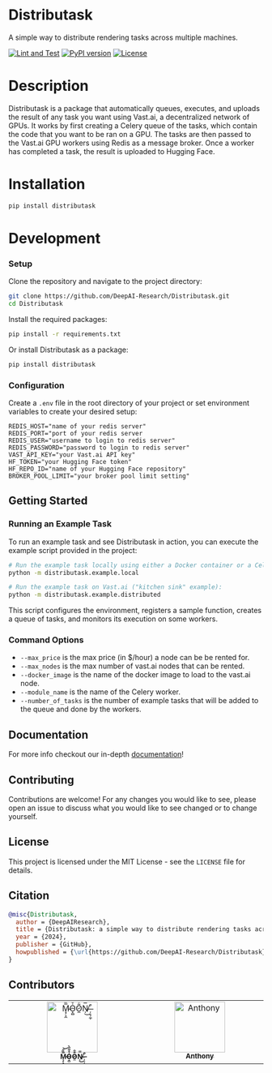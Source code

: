 # Distributask 


A simple way to distribute rendering tasks across multiple machines.

[![Lint and Test](https://github.com/DeepAI-Research/Distributask/actions/workflows/test.yml/badge.svg)](https://github.com/DeepAI-Research/Distributask/actions/workflows/test.yml)
[![PyPI version](https://badge.fury.io/py/distributask.svg)](https://badge.fury.io/py/distributask)
[![License](https://img.shields.io/badge/License-MIT-blue)](https://github.com/DeepAI-Research/Distributask/blob/main/LICENSE)


# Description

Distributask is a package that automatically queues, executes, and uploads the result of any task you want using Vast.ai, a decentralized network of GPUs. It works by first creating a Celery queue of the tasks, which contain the code that you want to be ran on a GPU. The tasks are then passed to the Vast.ai GPU workers using Redis as a message broker. Once a worker has completed a task, the result is uploaded to Hugging Face.

# Installation

```bash
pip install distributask
```

# Development

### Setup

Clone the repository and navigate to the project directory:

```bash
git clone https://github.com/DeepAI-Research/Distributask.git
cd Distributask
```

Install the required packages:

```bash
pip install -r requirements.txt
```

Or install Distributask as a package:

```bash
pip install distributask
```

### Configuration

Create a `.env` file in the root directory of your project or set environment variables to create your desired setup:

```plaintext
REDIS_HOST="name of your redis server"
REDIS_PORT="port of your redis server
REDIS_USER="username to login to redis server"
REDIS_PASSWORD="password to login to redis server"
VAST_API_KEY="your Vast.ai API key"
HF_TOKEN="your Hugging Face token"
HF_REPO_ID="name of your Hugging Face repository"
BROKER_POOL_LIMIT="your broker pool limit setting"
```

## Getting Started

### Running an Example Task

To run an example task and see Distributask in action, you can execute the example script provided in the project:

```bash
# Run the example task locally using either a Docker container or a Celery worker:
python -m distributask.example.local

# Run the example task on Vast.ai ("kitchen sink" example):
python -m distributask.example.distributed

```

This script configures the environment, registers a sample function, creates a queue of tasks, and monitors its execution on some workers.

### Command Options

- `--max_price` is the max price (in $/hour) a node can be be rented for.
- `--max_nodes` is the max number of vast.ai nodes that can be rented.
- `--docker_image` is the name of the docker image to load to the vast.ai node.
- `--module_name` is the name of the Celery worker.
- `--number_of_tasks` is the number of example tasks that will be added to the queue and done by the workers.

## Documentation

For more info checkout our in-depth [documentation](https://deepai-research.github.io/Distributask)!

## Contributing

Contributions are welcome! For any changes you would like to see, please open an issue to discuss what you would like to see changed or to change yourself.

## License

This project is licensed under the MIT License - see the `LICENSE` file for details.

## Citation

```bibtex
@misc{Distributask,
  author = {DeepAIResearch},
  title = {Distributask: a simple way to distribute rendering tasks across mulitiple machines},
  year = {2024},
  publisher = {GitHub},
  howpublished = {\url{https://github.com/DeepAI-Research/Distributask}}
}
```

## Contributors

<table>
  <tbody>
    <tr>
      <td align="center" valign="top" width="14.28%"><a href="https://github.com/lalalune"><img src="https://avatars.githubusercontent.com/u/18633264?v=4?s=100" width="100px;" alt="M̵̞̗̝̼̅̏̎͝Ȯ̴̝̻̊̃̋̀Õ̷̼͋N̸̩̿͜ ̶̜̠̹̼̩͒"/><br /><sub><b>M̵̞̗̝̼̅̏̎͝Ȯ̴̝̻̊̃̋̀Õ̷̼͋N̸̩̿͜ ̶̜̠̹̼̩͒</b></sub></a><br />
      <td align="center" valign="top" width="14.28%"><a href="https://github.com/antbaez9"><img src="https://avatars.githubusercontent.com/u/97056049?v=4?s=100" width="100px;" alt="Anthony"/><br /><sub><b>Anthony</b></sub></a><br /></td>
    </tr>
  </tbody>
</table>